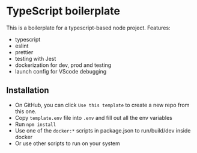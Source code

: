 # TypeScript boilerplate

This is a boilerplate for a typescript-based node project.
Features:

- typescript
- eslint
- prettier
- testing with Jest
- dockerization for dev, prod and testing
- launch config for VScode debugging

## Installation

- On GitHub, you can click `Use this template` to create a new repo from this one.
- Copy `template.env` file into `.env` and fill out all the env variables
- Run `npm install`
- Use one of the `docker:*` scripts in package.json to run/build/dev inside docker
- Or use other scripts to run on your system
